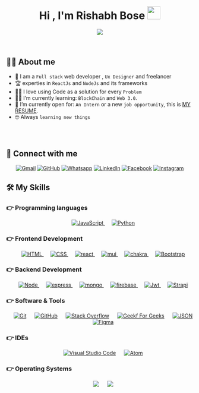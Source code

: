 <h1 align="center">Hi , I'm Rishabh Bose <img src="https://media.giphy.com/media/hvRJCLFzcasrR4ia7z/giphy.gif" width="35"></h1>
<p align="center">
  <a href="https://theb0se.github.io/Rishabh_bose/" align="center"><img src="https://readme-typing-svg.herokuapp.com/?duration=3000&color=0983F7&center=true&vCenter=true&lines=Full+Stack+Developer;UI%2FUx+Designer;Freelancer;Learner"></a>
</p>


<br>



## :sassy_man:  About me
- :school: I am a `Full stack` web developer , `Ux Designer` and freelancer
- :trophy: experties in `ReactJs` and `NodeJs` and its frameworks
- :technologist: I love using Code as a solution for every `Problem`
- :student: I’m currently learning: `BlockChain` and `Web 3.0`.
- :thinking: I’m currently open for: `An Intern` or a new `job opportunity`, this is [MY RESUME](https://drive.google.com/file/d/1gdiny_4f5TVbSdfyAQxokLMMrBTi054P/view?usp=sharing).
- :nerd_face: Always `learning new things`

<br>
<br>


## 👀 Connect with me

<p align="center">
	<a href="mailto:rishabhbose3@gmail.com"><img img src="https://img.shields.io/badge/gmail-%23EA4335.svg?style=plastic&logo=gmail&logoColor=white" alt="Gmail"/></a>
	<a href="https://github.com/Theb0se"><img src="https://img.shields.io/badge/github-%23181717.svg?style=plastic&logo=github&logoColor=white" alt="GitHub"/></a>
	<a href="https://wa.me/+919754472611"><img src="https://img.shields.io/badge/whatsapp-%2325D366.svg?style=plastic&logo=whatsapp&logoColor=white" alt="Whatsapp"/></a>
	<a href="https://www.linkedin.com/in/rishabhbose3107"><img src="https://img.shields.io/badge/linkedin-%230A66C2.svg?style=plastic&logo=linkedin&logoColor=white" alt="LinkedIn"/></a>
	<a href="https://www.facebook.com/theb0se"><img src="https://img.shields.io/badge/facebook-%231877F2.svg?style=plastic&logo=facebook&logoColor=white" alt="Facebook"/></a>
	<a href="https://www.instagram.com/theb0se/?utm_medium=copy_link"><img src="https://img.shields.io/badge/instagram-%23E4405F.svg?style=plastic&logo=instagram&logoColor=white" alt="Instagram"/></a>

</p>




## 🛠️ My Skills

### 👉 Programming languages

<p align="center"> 
  &emsp;
  <a href="https://developer.mozilla.org/en-US/docs/Web/JavaScript" target="_blank"> 
     <img alt="JavaScript" src="https://img.shields.io/badge/JavaScript%20-%23F7DF1E.svg?style=plastic&logo=javascript&logoColor=black">
   </a>
  &emsp;
   <a href="https://www.python.org" target="_blank">
    <img alt="Python" src="https://img.shields.io/badge/Python%20-%2314354C.svg?style=plastic&logo=python&logoColor=white">
  </a>
</p>

### 👉 Frontend Development
<p align="center"> 
  &emsp; 
  <a href="https://www.w3.org/html/" target="_blank"> 
   <img alt="HTML" src="https://img.shields.io/badge/HTML5%20-%23E34F26.svg?style=plastic&logo=html5&logoColor=white">
  </a>   
  &emsp;
  <a href="https://www.w3schools.com/css/" target="_blank">
    <img alt="CSS" src="https://img.shields.io/badge/CSS%20-%231572B6.svg?style=plastic&logo=css3&logoColor=white">
  </a> 
	&emsp;
  <a href="https://www.w3schools.com/reactjs/" target="_blank">
    <img alt="react" src="https://img.shields.io/badge/React-20232A?style=plastic&logo=react&logoColor=61DAFB">
  </a> 
	&emsp;
  <a href="https://mui.com/" target="_blank">
    <img alt="mui" src="https://img.shields.io/badge/Material%20UI-007FFF?style=plastic&logo=mui&logoColor=white">
  </a> 
	&emsp;
  <a href="https://chakra-ui.com/" target="_blank">
    <img alt="chakra" src="https://img.shields.io/badge/Chakra--UI-319795?style=plastic&logo=chakra-ui&logoColor=white">
  </a> 
		&emsp;
	  <a href="https://bootstrap.com/" target="_blank">
    <img alt="Bootstrap" src="https://img.shields.io/badge/Bootstrap-563D7C?style=plastic&logo=bootstrap&logoColor=white">
  </a> 
</p>

### 👉 Backend Development
<p align="center">
	&emsp;
  <a href="https://www.nodejs.org" target="_blank">
    <img alt="Node" src="https://img.shields.io/badge/Node.js-339933?style=plastic&logo=nodedotjs&logoColor=white">
  </a>
		&emsp;
  <a href="https://www.express.com" target="_blank">
    <img alt="express" src="https://img.shields.io/badge/Express.js-000000?style=plastic&logo=express&logoColor=white">
  </a>
		&emsp;
	 <a href="https://www.mongodb.com" target="_blank">
    <img alt="mongo" src="https://img.shields.io/badge/MongoDB-4EA94B?style=plastic&logo=mongodb&logoColor=white">
  </a>
		&emsp;
	 <a href="https://www.google.firebase.com" target="_blank">
    <img alt="firebase" src="https://img.shields.io/badge/firebase-ffca28?style=plastic&logo=firebase&logoColor=black">
  </a>
		&emsp;
	 <a href="https://jwt.io/" target="_blank">
    <img alt="Jwt" src="https://img.shields.io/badge/JWT-000000?style=plastic&logo=JSON%20web%20tokens&logoColor=white">
  </a>
			&emsp;
	 <a href="https://strapi.io/" target="_blank">
    <img alt="Strapi" src="https://img.shields.io/badge/strapi-2e7eea?style=plastic&logo=strapi&logoColor=white">
  </a>
</p>

 ### 👉 Software & Tools
 
<p align="center">
  &emsp;
    <a href="#"><img alt="Git" src="https://img.shields.io/badge/Git%20-%23F05033.svg?style=plastic&logo=git&logoColor=white"></a>
  &emsp;
    <a href="#"><img alt="GitHub" src="https://img.shields.io/badge/github-%23181717.svg?style=plastic&logo=github&logoColor=white"></a>
  &emsp;
    <a href="#"><img alt="Stack Overflow" src="https://img.shields.io/badge/-Stack%20Overflow-FE7A16?style=plastic&logo=stack-overflow&logoColor=white"></a>
  &emsp;
    <a href="#"><img alt="Geekf For Geeks" src="https://img.shields.io/badge/geeksforgeeks-%230F9D58.svg?style=plastic&logo=geeksforgeeks&logoColor=white"></a>
  &emsp;
    <a href="#"><img alt="JSON" img src="https://img.shields.io/badge/json-%23000000.svg?style=plastic&logo=json&logoColor=white"></a>
	  &emsp;
    <a href="#"><img alt="Figma" img src="https://img.shields.io/badge/Figma-F24E1E?style=plastic&logo=figma&logoColor=white"></a>
</p>

 ### 👉 IDEs
 
<p align="center">
  &emsp;
    <a href="https://code.visualstudio.com/"><img alt="Visual Studio Code" src="https://img.shields.io/badge/Visual%20Studio%20Code-0078d7.svg?style=plastic&logo=visual-studio-code&logoColor=white"></a>
  &emsp;
    <a href="https://atom.io/"><img alt="Atom" src="https://img.shields.io/badge/atom-%2366595C.svg?&style=plastic&logo=atom&logoColor=white" /></a>
</p>

 
 ### 👉 Operating Systems
 
<p align="center">
  &emsp;
    <a href="https://www.linux.org/"><img src="https://img.shields.io/badge/Linux-FCC624?style=plastic&logo=linux&logoColor=black"></a>
  &emsp;
    <a href="https://www.microsoft.com/software-download/windows11"><img src="https://img.shields.io/badge/Windows-0078D6?style=plastic&logo=windows&logoColor=white"></a>
</p>

<br/>
